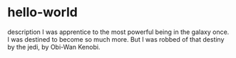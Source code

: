 # hello-world
description
I was apprentice to the most powerful being in the galaxy once. I was destined to become so much more. But I was robbed of that destiny by the jedi, by Obi-Wan Kenobi.
